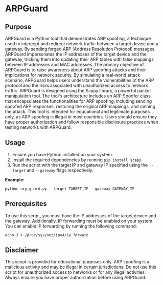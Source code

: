 <!DOCTYPE html>
<html>
<head>

</head>
<body>

<h1>ARPGuard</h1>

<h2>Purpose</h2>

<p>ARPGuard is a Python tool that demonstrates ARP spoofing, a technique used to intercept and redirect network traffic between a target device and a gateway. By sending forged ARP (Address Resolution Protocol) messages, ARPGuard impersonates the IP addresses of the target device and the gateway, tricking them into updating their ARP tables with false mappings between IP addresses and MAC addresses. The primary objective of ARPGuard is to raise awareness about ARP spoofing attacks and their implications for network security. By simulating a real-world attack scenario, ARPGuard helps users understand the vulnerabilities of the ARP protocol and the risks associated with unauthorized access to network traffic. ARPGuard is designed using the Scapy library, a powerful packet manipulation tool. The tool's architecture includes an ARP Spoofer class that encapsulates the functionalities for ARP spoofing, including sending spoofed ARP responses, restoring the original ARP mappings, and running the attack. This tool is intended for educational and legitimate purposes only, as ARP spoofing is illegal in most countries. Users should ensure they have proper authorization and follow responsible disclosure practices when testing networks with ARPGuard.</p>

<h2>Usage</h2>

<ol>
  <li>Ensure you have Python installed on your system.</li>
  <li>Install the required dependencies by running <code>pip install scapy</code>.</li>
  <li>Run the script with the target IP and gateway IP specified using the <code>--target</code> and <code>--gateway</code> flags respectively.</li>
</ol>

<p><strong>Example:</strong></p>

<pre><code>python arp_guard.py --target TARGET_IP --gateway GATEWAY_IP</code></pre>

<h2>Prerequisites</h2>

<p>To use this script, you must have the IP addresses of the target device and the gateway. Additionally, IP forwarding must be enabled on your system. You can enable IP forwarding by running the following command:</p>

<pre><code>echo 1 > /proc/sys/net/ipv4/ip_forward</code></pre>

<h2>Disclaimer</h2>

<p>This script is provided for educational purposes only. ARP spoofing is a malicious activity and may be illegal in certain jurisdictions. Do not use this script for unauthorized access to networks or for any illegal activities. Always ensure you have proper authorization before using ARPGuard.</p>


</body>
</html>
